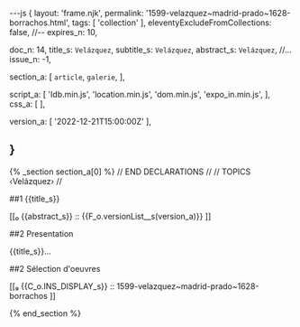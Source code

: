 ---js
{
  layout:    'frame.njk',
  permalink: '1599-velazquez~madrid-prado~1628-borrachos.html',
  tags:      [ 'collection' ],
  eleventyExcludeFromCollections: false,
  //-- expires_n: 10,

  doc_n:      14,
  title_s:    `Velázquez`,
  subtitle_s: `Velázquez`,
  abstract_s: `Velázquez`,
  //... issue_n: -1,

  section_a:
  [
    `article`,
    `galerie`,
  ],

  script_a:
  [
    'Idb.min.js',
    'location.min.js',
    'dom.min.js',
    'expo_in.min.js',
  ],
  css_a:
  [
  ],

  version_a:
  [
    '2022-12-21T15:00:00Z'
  ],

}
---
{% _section section_a[0] %}
// END DECLARATIONS //
//  TOPICS
‹Velázquez›
//


##1 {{title_s}}

[[₀  {{abstract_s}}  ::
     {{F_o.versionList__s(version_a)}}  ]]

##2  Presentation

{{title_s}}...

##2  Sélection d'oeuvres

[[₉  {{C_o.INS_DISPLAY_s}} ::
     1599-velazquez~madrid-prado~1628-borrachos ]]

{% end_section %}
